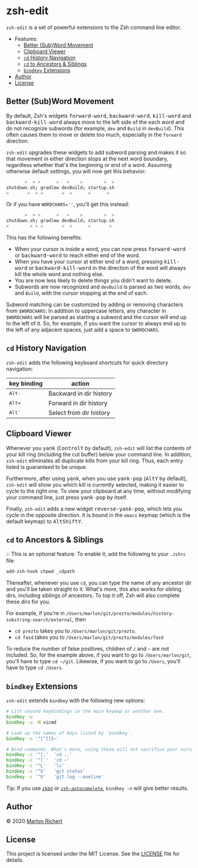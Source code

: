 # zsh-edit
`zsh-edit` is a set of powerful extensions to the Zsh command line editor.

* Features:
  * [Better (Sub)Word Movement](#better-subword-movement)
  * [Clipboard Viewer](#clipboard-viewer)
  * [`cd` History Navigation](#cd-history-button)
  * [`cd` to Ancestors & Siblings](#cd-to-ancestors--siblings)
  * [`bindkey` Extensions](#bindkey-extensions)
* [Author](#author)
* [License](#license)

## Better (Sub)Word Movement
By default, Zsh's widgets <kbd>forward-word</kbd>, <kbd>backward-word</kbd>, <kbd>kill-word</kbd>
and <kbd>backward-kill-word</kbd> always move to the left side of the each word and do not
recognize subwords (for example, `dev` and `Build` in `devBuild`). This often causes them to move
or delete too much, especially in the `forward` direction.

`zsh-edit` upgrades these widgets to add subword parsing and makes it so that movement in either
direction stops at the next word boundary, regardless whether that's the beginning or end of a
word. Assuming otherwise default settings, you will now get this behavior:

```zsh
       >  > >      >   >    >        >  >
shutdown.sh; gradlew devBuild; startup.sh
<       <  < <       <  <      <      <
```

Or if you have `WORDCHARS=''`, you'll get this instead:

```zsh
       >  > >      >   >    >        >  >
shutdown.sh; gradlew devBuild; startup.sh
<        < < <       <  <      <       <
```

This has the following benefits:
* When your cursor is inside a word, you can now press <kbd>forward-word</kbd> or
  <kbd>backward-word</kbd> to reach either end of the word.
* When you have your cursor at either end of a word, pressing <kbd>kill-word</kbd> or
  <kbd>backward-kill-word</kbd> in the direction of the word will always kill the whole word and
  nothing else.
* You are now less likely to delete things you didn't want to delete.
* Subwords are now recognized and `devBuild` is parsed as two words, `dev` and `Build`, with the
  cursor stopping at the end of each.

Subword matching can be customized by adding or removing characters from `$WORDCHARS`: In addition
to uppercase letters, any character in `$WORDCHARS` will be parsed as starting a subword and the
cursor will end up to the left of it. So, for example, if you want the cursor to always end up to
the left of any adjacent spaces, just add a space to `$WORDCHARS`.

## `cd` History Navigation
`zsh-edit` adds the following keyboard shortcuts for quick directory navigation:

| key binding | action |
| --- | --- |
| <kbd>Alt</kbd><kbd>-</kbd> | Backward in dir history |
| <kbd>Alt</kbd><kbd>=</kbd> | Forward in dir history |
| <kbd>Alt</kbd><kbd>`</kbd> | Select from dir history |


## Clipboard Viewer
Whenever you <kbd>yank</kbd> (<kbd>Control</kbd><kbd>Y</kbd> by default), `zsh-edit` will list the
contents of your kill ring (including the cut buffer) below your command line. In addition,
`zsh-edit` eliminates all duplicate kills from your kill ring. Thus, each entry listed is
 guaranteed to be unique.

Furthermore, after using <kbd>yank</kbd>, when you use <kbd>yank-pop</kbd>
(<kbd>Alt</kbd><kbd>Y</kbd> by default), `zsh-edit` will show you which kill is currently selected,
making it easier to cycle to the right one. To view your clipboard at any time, without modifying
your command line, just press <kbd>yank-pop</kbd> by itself.

Finally, `zsh-edit` adds a new widget <kbd>reverse-yank-pop</kbd>, which lets you cycle in the
opposite direction. It is bound in the `emacs` keymap (which is the default keymap) to
<kbd>Alt</kbd><kbd>Shift</kbd><kbd>Y</kbd>.

## `cd` to Ancestors & Siblings
💡 This is an optional feature. To enable it, add the following to your `.zshrc` file:
```zsh
add-zsh-hook chpwd _cdpath
```
Thereafter, whenever you use `cd`, you can type the name of any ancestor dir and you'll be taken
straight to it. What's more, this also works for sibling dirs, including siblings of ancestors. To
top it off, Zsh will also complete these dirs for you.

For example, if you're in `/Users/marlon/git/prezto/modules/history-substring-search/external`,
then
* `cd prezto` takes you to `/Users/marlon/git/prezto`.
* `cd fasd` takes you to `/Users/marlon/git/prezto/modules/fasd`

To reduce the number of false positives, children of `/` and `~` are not included. So, for the
example above, if you want to go to `/Users/marlon/git`, you'll have to type `cd ~/git`. Likewise,
if you want to go to `/Users`, you'll have to type `cd /Users`.

## `bindkey` Extensions
`zsh-edit` extends `bindkey` with the following new options:
```zsh
# List unused keybindings in the main keymap or another one.
bindkey -u
bindkey -u -M vicmd

# Look up the names of keys listed by `bindkey`.
bindkey -n '^[^[[5~'

# Bind commands. What's more, using these will not sacrifice your current command line.
bindkey -c '^[.'  'cd ..'
bindkey -c '^[`'  'cd ~'
bindkey -c '^L'   'ls'
bindkey -c '^S'   'git status'
bindkey -c '^O'   'git log --oneline'
```
Tip: If you use
[`zkbd`](http://zsh.sourceforge.net/Doc/Release/User-Contributions.html#Keyboard-Definition)
or
[`zsh-autocomplete`](https://github.com/marlonrichert/zsh-autocomplete),
`bindkey -n` will give better results.

## Author
© 2020 [Marlon Richert](https://github.com/marlonrichert)

## License
This project is licensed under the MIT License. See the [LICENSE](LICENSE) file for details.
